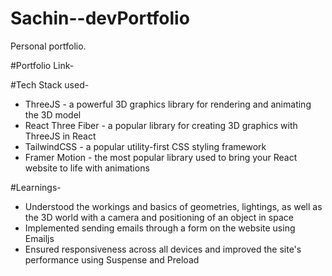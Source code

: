 # Sachin--devPortfolio
Personal portfolio. 

#Portfolio Link- 

#Tech Stack used-
- ThreeJS - a powerful 3D graphics library for rendering and animating the 3D model
- React Three Fiber - a popular library for creating 3D graphics with ThreeJS in React
- TailwindCSS - a popular utility-first CSS styling framework
- Framer Motion - the most popular library used to bring your React website to life with animations

#Learnings-
- Understood the workings and basics of geometries, lightings, as well as the 3D world with a camera and positioning of an object in space
- Implemented sending emails through a form on the website using Emailjs
- Ensured responsiveness across all devices and improved the site's performance using Suspense and Preload

